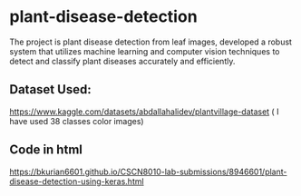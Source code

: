 # plant-disease-detection
The project is plant disease detection from leaf images, developed a robust system that utilizes machine learning and computer vision techniques to detect and classify plant diseases accurately and efficiently.

## Dataset Used:
https://www.kaggle.com/datasets/abdallahalidev/plantvillage-dataset
( I have used 38 classes color images)
## Code in html
https://bkurian6601.github.io/CSCN8010-lab-submissions/8946601/plant-disease-detection-using-keras.html

